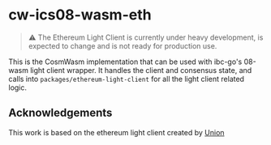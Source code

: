 # cw-ics08-wasm-eth
> ⚠ The Ethereum Light Client is currently under heavy development, is expected to change and is not ready for production use.

This is the CosmWasm implementation that can be used with ibc-go's 08-wasm light client wrapper. 
It handles the client and consensus state, and calls into `packages/ethereum-light-client` for all the light client related logic.

## Acknowledgements
This work is based on the ethereum light client created by [Union](http://github.com/unionlabs/union/)
